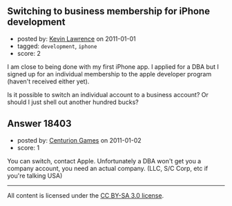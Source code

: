## Switching to business membership for iPhone development

- posted by: [Kevin Lawrence](https://stackexchange.com/users/-1/5129-kevin-lawrence) on 2011-01-01
- tagged: `development`, `iphone`
- score: 2

I am close to being done with my first iPhone app. I applied for a DBA but I signed up for an individual membership to the apple developer program (haven't received either yet).

Is it possible to switch an individual account to a business account? Or should I just shell out another hundred bucks?


## Answer 18403

- posted by: [Centurion Games](https://stackexchange.com/users/-1/970-centurion-games) on 2011-01-02
- score: 1

You can switch, contact Apple. Unfortunately a DBA won't get you a company account, you need an actual company. (LLC, S/C Corp, etc if you're talking USA)





---

All content is licensed under the [CC BY-SA 3.0 license](https://creativecommons.org/licenses/by-sa/3.0/).
